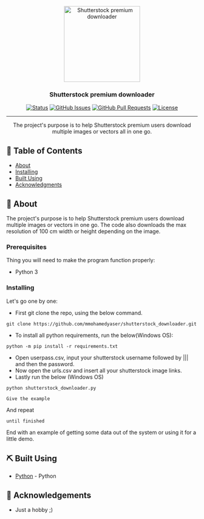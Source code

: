 <p align="center">
  <a href="https://github.com/mmohamedyaser/shutterstock_downloader" rel="noopener">
 <img width=200px height=200px src="https://i.imgur.com/hh0SP1Hl.png" alt="Shutterstock premium downloader"></a>
</p>

<h3 align="center">Shutterstock premium downloader</h3>

<div align="center">

[![Status](https://img.shields.io/badge/status-active-success.svg)]()
[![GitHub Issues](https://img.shields.io/github/issues/kylelobo/The-Documentation-Compendium.svg)](https://github.com/mmohamedyaser/shutterstock_downloader/issues)
[![GitHub Pull Requests](https://img.shields.io/github/issues-pr/kylelobo/The-Documentation-Compendium.svg)](https://github.com/mmohamedyaser/shutterstock_downloader/pulls)
[![License](https://img.shields.io/badge/license-MIT-blue.svg)](/LICENSE)

</div>

---

<p align="center"> The project's purpose is to help Shutterstock premium users download multiple images or vectors all in one go.
    <br> 
</p>

## 📝 Table of Contents

- [About](#about)
- [Installing](#insalling)
- [Built Using](#built_using)
- [Acknowledgments](#acknowledgement)

## 🧐 About <a name = "about"></a>

The project's purpose is to help Shutterstock premium users download multiple images or vectors in one go. 
The code also downloads the max resolution of 100 cm width or height depending on the image.

### Prerequisites

Thing you will need to make the program function properly:
 - Python 3

### Installing <a name = "installing"></a>

Let's go one by one:
  - First git clone the repo, using the below command.
  ```
  git clone https://github.com/mmohamedyaser/shutterstock_downloader.git 
  ```
  - To install all python requirements, run the below(Windows OS): 
  ```
  python -m pip install -r requirements.txt
  ```
  - Open userpass.csv, input your shutterstock username followed by ||| and then the password.
  - Now open the urls.csv and insert all your shutterstock image links.
  - Lastly run the below (Windows OS) 
  ```
  python shutterstock_downloader.py
  ```

```
Give the example
```

And repeat

```
until finished
```

End with an example of getting some data out of the system or using it for a little demo.

## ⛏️ Built Using <a name = "built_using"></a>

- [Python](https://www.python.org/) - Python

## 🎉 Acknowledgements <a name = "acknowledgement"></a>

- Just a hobby ;)

